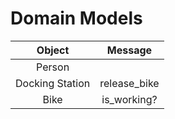 # Domain Models

|Object          |Message         |
|:--------------:|:--------------:|
|Person          |                |
|Docking Station |release_bike    |
|Bike		 |is_working?     |
